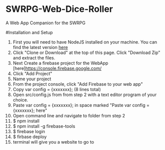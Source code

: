 # SWRPG-Web-Dice-Roller

A Web App Companion for the SWRPG


#Installation and Setup

1.  First you will need to have NodeJS installed on your machine. You can find the latest version [here](https://nodejs.org/en/)
2.  Click "Clone or Download" at the top of this page. Click "Download Zip" and extract the files.
3.  Next Create a firebase project for the WebApp [here]https://console.firebase.google.com/
  1.  Click "Add Project"
  2.  Name your project
  3.  From the project console, click "Add Firebase to your web app"
  4.  Copy var config = {xxxxxxx}; (8 lines total)
  5.  Open src/config.js from from step 2 with a text editor program of your choice.
  6.  Paste var config = {xxxxxxx}; in space marked "Paste var config = {xxxxxxx}; here"
4.  Open command line and navigate to folder from step 2
5.  $ npm install
6.  $ npm install -g firebase-tools
7.  $ firebase login
8.  $ firbase deploy
9.  terminal will give you a website to go to
